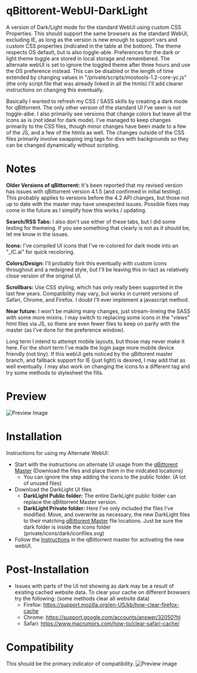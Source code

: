 # qBittorent-WebUI-DarkLight
A version of Dark/Light mode for the standard WebUI using custom CSS Properties. This should support the same browsers as the standard WebUI, excluding IE, as long as the version is new enough to support vars and custom CSS properties (indicated in the table at the bottom). The theme respects OS default, but is also toggle-able. Preferences for the dark or light theme toggle are stored in local storage and remembered. The alternate webUI is set to ignore the toggled theme after three hours and use the OS preference instead. This can be disabled or the length of time extended by changing values in "/private/scripts/mootools-1.2-core-yc.js" (the only script file that was already linked in all the htmls) I'll add clearer instructions on changing this eventually.

Basically I wanted to refresh my CSS / SASS skills by creating a dark mode for qBittorrent. The only other version of the standard UI I've seen is not toggle-albe. I also primarily see versions that change colors but leave all the icons as is (not ideal for dark mode). I've managed to keep changes primarily to the CSS files, though minor changes have been made to a few of the JS, and a few of the htmls as well. The changes outside of the CSS files primarily involve swapping img tags for divs with backgrounds so they can be changed dynamically without scripting.

# Notes
**Older Versions of qBittorrent:** It's been reported that my revised version has issues with qBittorrent version 4.1.5 (and confirmed in initial testing). This probably applies to versions before the 4.2 API changes, but those not up to date with the master may have unexpected issues. Possible fixes may come in the future as I simplify how this works / updating.

**Search/RSS Tabs:** I also don't use either of these tabs, but I did some testing for themeing. If you see something that clearly is not as it should be, let me know in the issues.

**Icons:** I've compiled UI icons that I've re-colored for dark mode into an "_IC.ai" for quick recoloring.

**Colors/Design:** I'll probably fork this eventually with custom icons throughout and a redsigned style, but I'll be leaving this in-tact as relatively close version of the original UI.

**Scrollbars:** Use CSS styling, which has only really been supported in the last few years. Compatibility may vary, but works in current versions of Safari, Chrome, and Firefox. I doubt I'll ever implement a javascript method.

**Near future:** I won't be making many changes, just stream-lineing the SASS with some more mixins. I may switch to replacing some icons in the "views" html files via JS, so there are even fewer files to keep on parity with the master (as I've done for the preference window).

Long term I intend to attempt mobile layouts, but those may never make it here. For the short term I've made the login page more mobile device friendly (not tiny). If this webUI gets noticed by the qBittorent master branch, and fallback support for IE (just light) is desired, I may add that as well eventually. I may also work on changing the icons to a different tag and try some methods to stylesheet the fills.

# Preview
![Preview Image](https://github.com/raylanser/DarkLight-qBittorent-WebUI/blob/master/preview.png)

# Installation
Instructions for using my Alternate WebUI:
* Start with the instructions on alternate UI usage from the [qBittorent Master](https://github.com/qbittorrent/qBittorrent/wiki/Developing-alternate-WebUIs-(WIP)) (Download the files and place them in the inidcated locations)
	* You can ignore the step adding the icons to the public folder. (A lot of unused files)
* Download the DarkLight UI files
	* **DarkLight Public folder:** The entire DarkLight public folder can replace the qBittorrent Master version.
	* **DarkLight Private folder:** Here I've only included the files I've modified. Move, and overwrite as necessary, the new DarkLight files to their matching [qBittorent Master](https://github.com/qbittorrent/qBittorrent/wiki/Developing-alternate-WebUIs-(WIP)) file locations. Just be sure the dark folder is inside the icons folder (private/icons/dark/iconfiles.svg)
* Follow the [Instructions](https://github.com/qbittorrent/qBittorrent/wiki/Alternate-WebUI-usage) in the qBittorrent master for activating the new webUI.

# Post-Installation
* Issues with parts of the UI not showing as dark may be a result of existing cached website data. To clear your cache on different browsers try the following: (some methods clear all website data)
	* Firefox: https://support.mozilla.org/en-US/kb/how-clear-firefox-cache
	* Chrome: https://support.google.com/accounts/answer/32050?hl
	* Safari: https://www.macrumors.com/how-to/clear-safari-cache/

# Compatibility
This should be the primary indicator of compatibility.
![Preview image](https://github.com/raylanser/DarkLight-qBittorent-WebUI/blob/master/compatibility.png)
